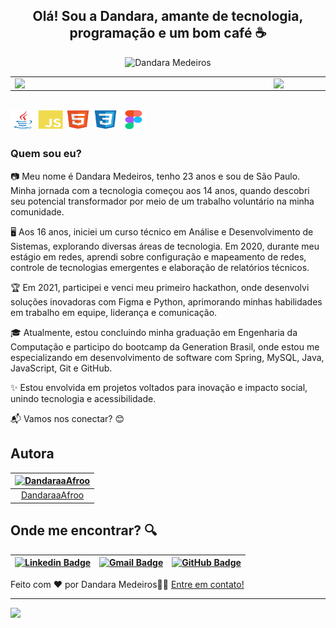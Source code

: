 <div align="center">

## Olá! Sou a Dandara, amante de tecnologia, programação e um bom café ☕

</div>


<p align="center">
  <img src="https://github.com/user-attachments/assets/5f583513-8740-48ef-b98b-b3a32146417b" alt="Dandara Medeiros" width="800px"/>
</p>

<center>
<table>
    <tr>
        <td><img width="400px" align="left" src="https://github-readme-stats.vercel.app/api/top-langs/?username=DandaraaAfroo&hide=html&layout=compact&theme=buefy" /></td>
        <td><img width="495px" align="left" src="https://github-readme-stats.vercel.app/api?username=DandaraaAfroo&theme=buefy"/></td>
    </tr>   
</table>
</center>

<div style="display: inline_block"><br>
  <img align="center" alt="Dandara-Java" height="30" width="40" src="https://raw.githubusercontent.com/devicons/devicon/master/icons/java/java-original.svg">
  <img align="center" alt="Dandara-Javascript" height="30" width="40" src="https://raw.githubusercontent.com/devicons/devicon/master/icons/javascript/javascript-plain.svg">
  <img align="center" alt="Dandara-HTML" height="30" width="40" src="https://raw.githubusercontent.com/devicons/devicon/master/icons/html5/html5-original.svg">
  <img align="center" alt="Dandara-CSS" height="30" width="40" src="https://raw.githubusercontent.com/devicons/devicon/master/icons/css3/css3-original.svg">
  <img align="center" alt="Dandara-Figma" height="30" width="40" src="https://raw.githubusercontent.com/devicons/devicon/master/icons/figma/figma-original.svg">
</div>
  
  ##

### Quem sou eu?

📷 Meu nome é Dandara Medeiros, tenho 23 anos e sou de São Paulo. Minha jornada com a tecnologia começou aos 14 anos, quando descobri seu potencial transformador por meio de um trabalho voluntário na minha comunidade.

🖥️ Aos 16 anos, iniciei um curso técnico em Análise e Desenvolvimento de Sistemas, explorando diversas áreas de tecnologia. Em 2020, durante meu estágio em redes, aprendi sobre configuração e mapeamento de redes, controle de tecnologias emergentes e elaboração de relatórios técnicos.

🏆 Em 2021, participei e venci meu primeiro hackathon, onde desenvolvi soluções inovadoras com Figma e Python, aprimorando minhas habilidades em trabalho em equipe, liderança e comunicação.

🎓 Atualmente, estou concluindo minha graduação em Engenharia da Computação e participo do bootcamp da Generation Brasil, onde estou me especializando em desenvolvimento de software com Spring, MySQL, Java, JavaScript, Git e GitHub.

✨ Estou envolvida em projetos voltados para inovação e impacto social, unindo tecnologia e acessibilidade.

📬 Vamos nos conectar? 😊

## Autora 

| [![DandaraaAfroo](https://github.com/DandaraaAfroo.png?size=100)](https://github.com/DandaraaAfroo) |
| :------------------------------------------------------------------------------------------: |
| [DandaraaAfroo](https://github.com/DandaraaAfroo)                                            |



## Onde me encontrar? :mag:  

| [![Linkedin Badge](https://img.shields.io/badge/-Dandara%20Medeiros-blue?style=flat-square&logo=Linkedin&logoColor=white&link=https://www.linkedin.com/in/dandaramedeiros/)](https://www.linkedin.com/in/dandaramedeiros/) | [![Gmail Badge](https://img.shields.io/badge/-dandarad196@gmail.com-c14438?style=flat-square&logo=Gmail&logoColor=white&link=mailto:dandarad196@gmail.com)](mailto:dandarad196@gmail.com) | [![GitHub Badge](https://img.shields.io/badge/-DandaraaAfroo-black?style=flat-square&logo=GitHub&logoColor=white&link=https://github.com/DandaraaAfroo)](https://github.com/DandaraaAfroo) |
| :-------------------------------------------------------------------------------------------: | :----------------------------------------------------------------------------------------: | :--------------------------------------------------------------------------------------------: |

Feito com ❤️ por Dandara Medeiros👋🏽 [Entre em contato!](https://www.linkedin.com/in/dandaramedeiros/)

---

![](https://komarev.com/ghpvc/?username=DandaraaAfroo&color=blue&style=flat)




